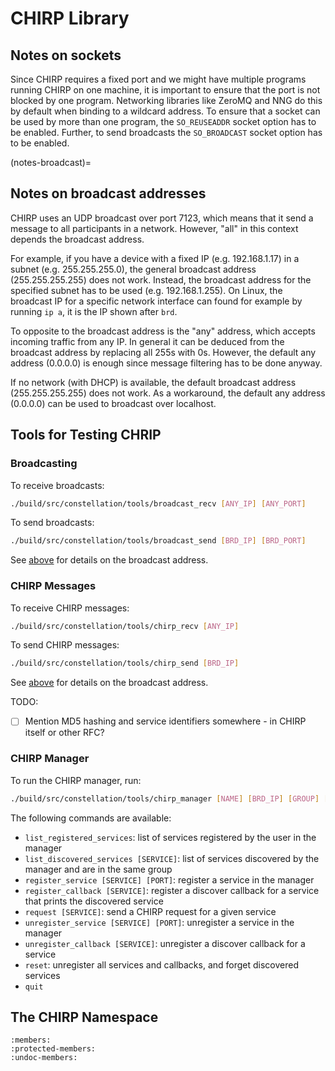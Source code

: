 # CHIRP Library

## Notes on sockets

Since CHIRP requires a fixed port and we might have multiple programs running CHIRP on one machine, it is important to ensure that the port is not blocked by one program. Networking libraries like ZeroMQ and NNG do this by default when binding to a wildcard address. To ensure that a socket can be used by more than one program, the `SO_REUSEADDR` socket option has to be enabled. Further, to send broadcasts the `SO_BROADCAST` socket option has to be enabled.

(notes-broadcast)=
## Notes on broadcast addresses

CHIRP uses an UDP broadcast over port 7123, which means that it send a message to all participants in a network. However, "all" in this context depends the broadcast address.

For example, if you have a device with a fixed IP (e.g. 192.168.1.17) in a subnet (e.g. 255.255.255.0), the general broadcast address (255.255.255.255) does not work. Instead, the broadcast address for the specified subnet has to be used (e.g. 192.168.1.255). On Linux, the broadcast IP for a specific network interface can found for example by running `ip a`, it is the IP shown after `brd`.

To opposite to the broadcast address is the "any" address, which accepts incoming traffic from any IP. In general it can be deduced from the broadcast address by replacing all 255s with 0s. However, the default any address (0.0.0.0) is enough since message filtering has to be done anyway.

If no network (with DHCP) is available, the default broadcast address (255.255.255.255) does not work. As a workaround, the default any address (0.0.0.0) can be used to broadcast over localhost.

## Tools for Testing CHRIP

### Broadcasting

To receive broadcasts:

```sh
./build/src/constellation/tools/broadcast_recv [ANY_IP] [ANY_PORT]
```

To send broadcasts:

```sh
./build/src/constellation/tools/broadcast_send [BRD_IP] [BRD_PORT]
```

See [above](#notes-broadcast) for details on the broadcast address.

### CHIRP Messages

To receive CHIRP messages:

```sh
./build/src/constellation/tools/chirp_recv [ANY_IP]
```

To send CHIRP messages:

```sh
./build/src/constellation/tools/chirp_send [BRD_IP]
```

See [above](#notes-broadcast) for details on the broadcast address.

TODO:

- [ ] Mention MD5 hashing and service identifiers somewhere - in CHIRP itself or other RFC?

### CHIRP Manager

To run the CHIRP manager, run:

```sh
./build/src/constellation/tools/chirp_manager [NAME] [BRD_IP] [GROUP] [ANY_IP]
```

The following commands are available:

- `list_registered_services`: list of services registered by the user in the manager
- `list_discovered_services [SERVICE]`: list of services discovered by the manager and are in the same group
- `register_service [SERVICE] [PORT]`: register a service in the manager
- `register_callback [SERVICE]`: register a discover callback for a service that prints the discovered service
- `request [SERVICE]`: send a CHIRP request for a given service
- `unregister_service [SERVICE] [PORT]`: unregister a service in the manager
- `unregister_callback [SERVICE]`: unregister a discover callback for a service
- `reset`: unregister all services and callbacks, and forget discovered services
- `quit`

## The CHIRP Namespace

```{doxygennamespace} constellation::chirp
:members:
:protected-members:
:undoc-members:
```
